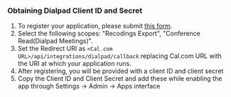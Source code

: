 ### Obtaining Dialpad Client ID and Secret

1. To register your application, please submit [this form](https://airtable.com/appROW6mZJwsnGidA/shrju5b3Sqebrmn96).
2. Select the following scopes: "Recodings Export", "Conference Read(Dialpad Meetings)".
3. Set the Redirect URI as `<Cal.com URL>/api/integrations/dialpad/callback` replacing Cal.com URL with the URI at which your application runs.
4. After registering, you will be provided with a client ID and client secret
5. Copy the Client ID and Client Secret and add these while enabling the app through Settings -> Admin -> Apps interface
